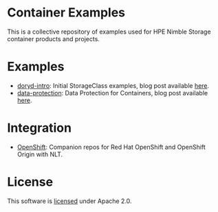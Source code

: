 # Container Examples
This is a collective repository of examples used for HPE Nimble Storage container products and projects.

# Examples
* [doryd-intro](dory/doryd-intro): Initial StorageClass examples, blog post available [here](https://developer.hpe.com).
* [data-protection](blogs/data-protection): Data Protection for Containers, blog post available [here](https://community.hpe.com/t5/HPE-Storage-Tech-Insiders/Data-Protection-for-Containers-Part-I-Backup/ba-p/7002477).

# Integration
* [OpenShift](NLT/OpenShift): Companion repos for Red Hat OpenShift and OpenShift Origin with NLT.

# License
This software is [licensed](LICENSE) under Apache 2.0.
